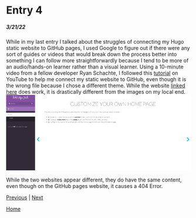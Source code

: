 # Entry 4 
##### 3/21/22

While in my last entry I talked about the struggles of connecting my Hugo static website to GitHub pages, I used Google to figure out if there were any sort of guides or videos that would break down the process better into something I can follow more straightforwardly because I tend to be more of an audio/hands-on learner rather than a visual learner. Using a 10-minute video from a fellow developer Ryan Schachte, I followed this [tutorial](https://www.youtube.com/watch?v=LIFvgrRxdt4) on YouTube to help me connect my static website to GitHub, even though it is the wrong file because I chose a different theme. While the website [linked here](https://sparkles1736.github.io/sparkles.1736.github.io/#) does work, it is drastically different from the images on my local end. 
![alt text](../sep/main.png)

While the two websites appear different, they do have the same content, even though on the GitHub pages website, it causes a 404 Error.



[Previous](entry03.md) | [Next](entry05.md)

[Home](../README.md)
